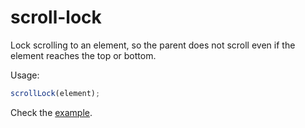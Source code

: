 scroll-lock
===========

Lock scrolling to an element, so the parent does not scroll even if the element reaches the top or bottom.

Usage:
```js
scrollLock(element);
```

Check the [example](https://onvardgmbh.github.io/scroll-lock/).
